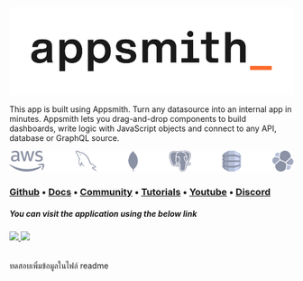![](https://raw.githubusercontent.com/appsmithorg/appsmith/release/static/appsmith_logo_primary.png)

This app is built using Appsmith. Turn any datasource into an internal app in minutes. Appsmith lets you drag-and-drop components to build dashboards, write logic with JavaScript objects and connect to any API, database or GraphQL source.

![](https://raw.githubusercontent.com/appsmithorg/appsmith/release/static/images/integrations.png)

### [Github](https://github.com/appsmithorg/appsmith) • [Docs](https://docs.appsmith.com/?utm_source=github&utm_medium=social&utm_content=appsmith_docs&utm_campaign=null&utm_term=appsmith_docs) • [Community](https://community.appsmith.com/) • [Tutorials](https://github.com/appsmithorg/appsmith/tree/update/readme#tutorials) • [Youtube](https://www.youtube.com/appsmith) • [Discord](https://discord.gg/rBTTVJp)

##### You can visit the application using the below link

###### [![](https://assets.appsmith.com/git-sync/Buttons.svg) ](https://foong-appsmith.lol/applications/64800248d7fb4847765caeff/pages/64800248d7fb4847765caf02) [![](https://assets.appsmith.com/git-sync/Buttons2.svg)](https://foong-appsmith.lol/applications/64800248d7fb4847765caeff/pages/64800248d7fb4847765caf02/edit)

ทดสอบเพิ่มข้อมูลในไฟล์ readme
